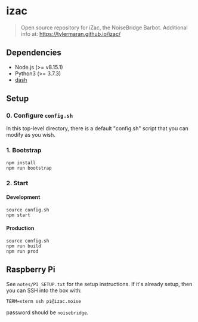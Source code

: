 izac
================================================================================

> Open source repository for iZac, the NoiseBridge Barbot.
> Additional info at: https://tylermaran.github.io/izac/

Dependencies
--------------------------------------------------

  * Node.js (>= v8.15.1)
  * Python3 (>= 3.7.3)
  * [dash][da]

[da]: https://en.wikipedia.org/wiki/Almquist_shell#dash:_Ubuntu,_Debian_and_POSIX_compliance_of_Linux_distributions


Setup
--------------------------------------------------

### 0. Configure `config.sh`

In this top-level directory, there is a default "config.sh" script
that you can modify as you wish.

### 1. Bootstrap

```
npm install
npm run bootstrap
```

### 2. Start

#### Development

```
source config.sh
npm start
```

#### Production

```
source config.sh
npm run build
npm run prod
```

Raspberry Pi
--------------------------------------------------

See `notes/PI_SETUP.txt` for the setup instructions. If it's already
setup, then you can SSH into the box with:

```
TERM=xterm ssh pi@izac.noise
```

password should be `noisebridge`.
